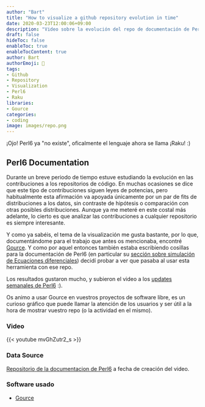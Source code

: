 ```yaml
---
author: "Bart"
title: "How to visualize a github repository evolution in time"
date: 2020-03-23T12:00:06+09:00
description: "Video sobre la evolución del repo de documentación de Perl6"
draft: false
hideToc: false
enableToc: true
enableTocContent: true
author: Bart
authorEmoji: 👻
tags: 
- Github
- Repository
- Visualization
- Perl6
- Raku
libraries:
- Gource
categories:
- coding
image: images/repo.png
---
```

¡Ojo! Perl6 ya "no existe", oficalmente el lenguaje ahora se llama ¡Raku! :)

## Perl6 Documentation 

Durante un breve periodo de tiempo estuve estudiando la evolución en las contribuciones a los repositorios de código. En muchas ocasiones se dice que este tipo de contribuciones siguen leyes de potencias, pero habitualmente esta afirmación va apoyada únicamente por un par de fits de distribuciones a los datos, sin contraste de hipótesis o comparación con otras posibles distribuciones. Aunque ya me meteré en este costal más adelante, lo cierto es que analizar las contribuciones a cualquier repositorio es siempre interesante. 

Y como ya sabéis, el tema de la visualización me gusta bastante, por lo que, documentándome para el trabajo que antes os mencionaba, encontré [Gource](https://gource.io/). 
Y como por aquel entonces también estaba escribiendo cosillas para la documentación de Perl6 (en particular su [sección sobre simulación de Ecuaciones diferenciales](https://docs.raku.org/language/math#Numerical_integration_of_ordinary_differential_equations)) decidí probar a ver que pasaba al usar esta herramienta con ese repo. 

Los resultados gustaron mucho, y subieron el video a los [updates semanales de Perl6](https://p6weekly.wordpress.com/2019/05/06/2019-17-18-three-months-to-riga/) :).

Os animo a usar Gource en vuestros proyectos de software libre, es un curioso gráfico que puede llamar la atención de los usuarios y ser útil a la hora de mostrar vuestro repo (o la actividad en el mismo).

### Video

{{< youtube mvGhZutr2_s >}}


### Data Source
[Repositorio de la documentacion de Perl6](https://github.com/Raku/doc) a fecha de creación del video.

### Software usado
- [Gource](https://gource.io/)

